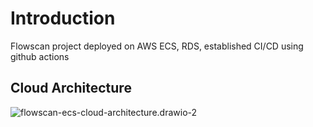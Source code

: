 # Introduction

Flowscan project deployed on AWS ECS, RDS, established CI/CD using github actions

## Cloud Architecture


![flowscan-ecs-cloud-architecture.drawio-2](https://p.ipic.vip/eui5xw.png)
